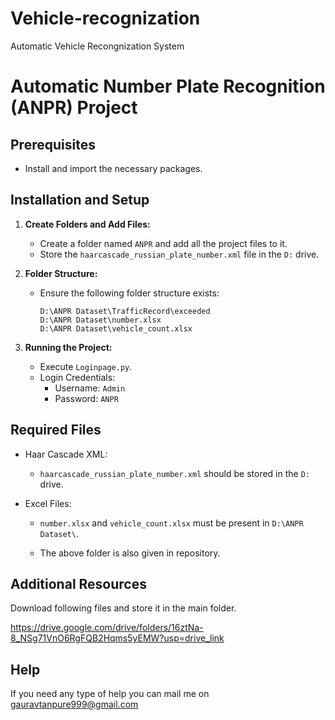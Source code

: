 # Vehicle-recognization
Automatic Vehicle Recongnization System


# Automatic Number Plate Recognition (ANPR) Project

## Prerequisites

- Install and import the necessary packages.

## Installation and Setup

1. **Create Folders and Add Files:**
   - Create a folder named `ANPR` and add all the project files to it.
   - Store the `haarcascade_russian_plate_number.xml` file in the `D:` drive.

2. **Folder Structure:**
   - Ensure the following folder structure exists:
     ```
     D:\ANPR Dataset\TrafficRecord\exceeded
     D:\ANPR Dataset\number.xlsx
     D:\ANPR Dataset\vehicle_count.xlsx
     ```

3. **Running the Project:**
   - Execute `Loginpage.py`.
   - Login Credentials:
     - Username: `Admin`
     - Password: `ANPR`

## Required Files

- Haar Cascade XML:
  - `haarcascade_russian_plate_number.xml` should be stored in the `D:` drive.

- Excel Files:
  - `number.xlsx` and `vehicle_count.xlsx` must be present in `D:\ANPR Dataset\`.
 
  - The above folder is also given in repository.

## Additional Resources
Download following files and store it in the main folder.

https://drive.google.com/drive/folders/16ztNa-8_NSg71VnO6RgFQB2Hqms5yEMW?usp=drive_link

## Help
If you need any type of help you can mail me on gauravtanpure999@gmail.com

